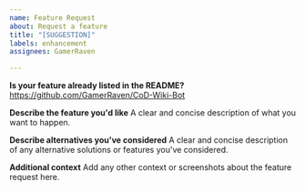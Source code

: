 ```yaml
---
name: Feature Request
about: Request a feature
title: "[SUGGESTION]"
labels: enhancement
assignees: GamerRaven

---
```


**Is your feature already listed in the README?**
https://github.com/GamerRaven/CoD-Wiki-Bot

**Describe the feature you'd like**
A clear and concise description of what you want to happen.

**Describe alternatives you've considered**
A clear and concise description of any alternative solutions or features you've considered.

**Additional context**
Add any other context or screenshots about the feature request here.

